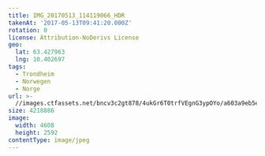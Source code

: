 ```yaml
---
title: IMG_20170513_114119066_HDR
takenAt: '2017-05-13T09:41:20.000Z'
rotation: 0
license: Attribution-NoDerivs License
geo:
  lat: 63.427963
  lng: 10.402697
tags:
  - Trondheim
  - Norwegen
  - Norge
url: >-
  //images.ctfassets.net/bncv3c2gt878/4ukGr6T0trfVEgnG3ypOYo/a603a9eb5e0e2ca187e7a529f2c651be/img_20170513_114119066_hdr_34520044671_o
size: 4218886
image:
  width: 4608
  height: 2592
contentType: image/jpeg
---
```


